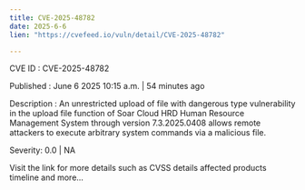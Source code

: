 ```yaml
---
title: CVE-2025-48782
date: 2025-6-6
lien: "https://cvefeed.io/vuln/detail/CVE-2025-48782"

---
```


CVE ID : CVE-2025-48782

Published :  June 6
2025
10:15 a.m. | 54 minutes ago

Description : An unrestricted upload of file with dangerous type vulnerability in the upload file function of Soar Cloud HRD Human Resource Management System through version 7.3.2025.0408 allows remote attackers to execute arbitrary system commands via a malicious file.

Severity: 0.0 | NA

Visit the link for more details
such as CVSS details
affected products
timeline
and more...
